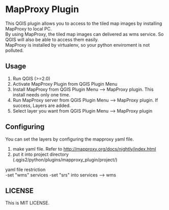 MapProxy Plugin
======================
This QGIS plugin allows you to access to the tiled map images by installing MapProxy to local PC.   
By using MapProxy, the tiled map images can delivered as wms service. So QGIS will also be able to access them easily.   
MapProxy is installed by virtualenv, so your python enviroment is not polluted.  


Usage
------
1. Run QGIS (>=2.0)
2. Activate MapProxy Plugin from QGIS Plugin Menu
3. Install MapProxy from QGIS Plugin Menu --> MapProxy plugin. This install needs only one time.
4. Run MapProxy server from QGIS Plugin Menu --> MapProxy plugin. If success, Layers are added.
5. Select layer you want from QGIS Plugin Menu --> MapProxy plugin


Configuring
------
You can set the layers by configuring the mapproxy yaml file.  

1. make yaml file. Refer to http://mapproxy.org/docs/nightly/index.html
2. put it into project directory (.qgis2/python/plugins/mapproxy_plugin/project/) 

yaml file restriction  
-set "wms" services
-set "srs" into services --> wms


LICENSE
----------
This is MIT LICENSE.
